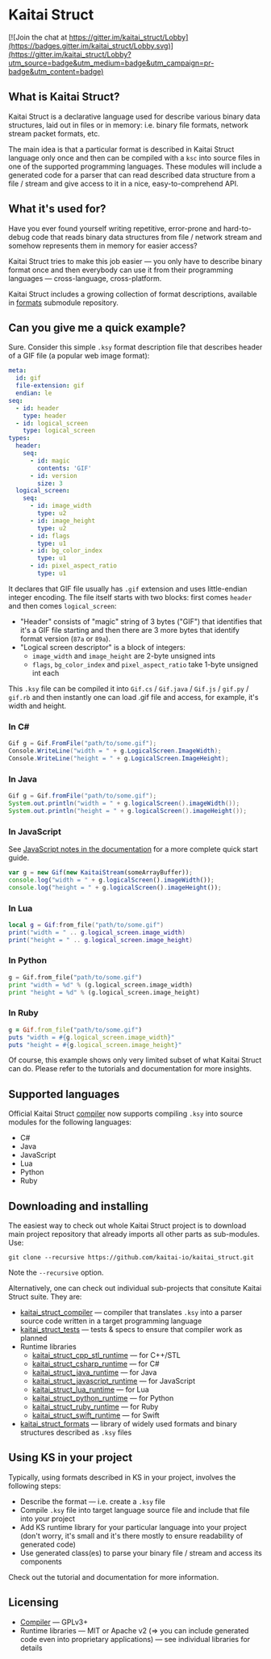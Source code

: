 # Kaitai Struct

[![Join the chat at https://gitter.im/kaitai_struct/Lobby](https://badges.gitter.im/kaitai_struct/Lobby.svg)](https://gitter.im/kaitai_struct/Lobby?utm_source=badge&utm_medium=badge&utm_campaign=pr-badge&utm_content=badge)

## What is Kaitai Struct?

Kaitai Struct is a declarative language used for describe various
binary data structures, laid out in files or in memory: i.e. binary
file formats, network stream packet formats, etc.

The main idea is that a particular format is described in Kaitai
Struct language only once and then can be compiled with a `ksc` into
source files in one of the supported programming languages. These
modules will include a generated code for a parser that can read
described data structure from a file / stream and give access to it in
a nice, easy-to-comprehend API.

## What it's used for?

Have you ever found yourself writing repetitive, error-prone and
hard-to-debug code that reads binary data structures from file /
network stream and somehow represents them in memory for easier
access?

Kaitai Struct tries to make this job easier — you only have to
describe binary format once and then everybody can use it from their
programming languages — cross-language, cross-platform.

Kaitai Struct includes a growing collection of format descriptions,
available in
[formats](https://github.com/kaitai-io/kaitai_struct_formats)
submodule repository.

## Can you give me a quick example?

Sure. Consider this simple `.ksy` format description file that
describes header of a GIF file (a popular web image format):

```yaml
meta:
  id: gif
  file-extension: gif
  endian: le
seq:
  - id: header
    type: header
  - id: logical_screen
    type: logical_screen
types:
  header:
    seq:
      - id: magic
        contents: 'GIF'
      - id: version
        size: 3
  logical_screen:
    seq:
      - id: image_width
        type: u2
      - id: image_height
        type: u2
      - id: flags
        type: u1
      - id: bg_color_index
        type: u1
      - id: pixel_aspect_ratio
        type: u1
```

It declares that GIF file usually has `.gif` extension and uses
little-endian integer encoding. The file itself starts with two
blocks: first comes `header` and then comes `logical_screen`:

* "Header" consists of "magic" string of 3 bytes ("GIF") that
  identifies that it's a GIF file starting and then there are 3 more
  bytes that identify format version (`87a` or `89a`).
* "Logical screen descriptor" is a block of integers:
  * `image_width` and `image_height` are 2-byte unsigned ints
  * `flags`, `bg_color_index` and `pixel_aspect_ratio` take 1-byte
    unsigned int each

This `.ksy` file can be compiled it into `Gif.cs` / `Gif.java` /
`Gif.js` / `gif.py` / `gif.rb` and then instantly one can load .gif
file and access, for example, it's width and height.

### In C\# 

```cs
Gif g = Gif.FromFile("path/to/some.gif");
Console.WriteLine("width = " + g.LogicalScreen.ImageWidth);
Console.WriteLine("height = " + g.LogicalScreen.ImageHeight);
```

### In Java

```java
Gif g = Gif.fromFile("path/to/some.gif");
System.out.println("width = " + g.logicalScreen().imageWidth());
System.out.println("height = " + g.logicalScreen().imageHeight());
```

### In JavaScript

See [JavaScript notes in the documentation](http://doc.kaitai.io/lang_javascript.html) for a more complete quick start guide.

```javascript
var g = new Gif(new KaitaiStream(someArrayBuffer));
console.log("width = " + g.logicalScreen().imageWidth());
console.log("height = " + g.logicalScreen().imageHeight());
```

### In Lua

```lua
local g = Gif:from_file("path/to/some.gif")
print("width = " .. g.logical_screen.image_width)
print("height = " .. g.logical_screen.image_height)
```

### In Python

```python
g = Gif.from_file("path/to/some.gif")
print "width = %d" % (g.logical_screen.image_width)
print "height = %d" % (g.logical_screen.image_height)
```

### In Ruby

```ruby
g = Gif.from_file("path/to/some.gif")
puts "width = #{g.logical_screen.image_width}"
puts "height = #{g.logical_screen.image_height}"
```

Of course, this example shows only very limited subset of what Kaitai
Struct can do. Please refer to the tutorials and documentation for
more insights.

## Supported languages

Official Kaitai Struct [compiler] now supports compiling `.ksy` into
source modules for the following languages:

* C#
* Java
* JavaScript
* Lua
* Python
* Ruby

## Downloading and installing

The easiest way to check out whole Kaitai Struct project is to
download main project repository that already imports all other parts
as sub-modules. Use:

    git clone --recursive https://github.com/kaitai-io/kaitai_struct.git

Note the `--recursive` option.

Alternatively, one can check out individual sub-projects that
consitute Kaitai Struct suite. They are:

* [kaitai_struct_compiler](https://github.com/kaitai-io/kaitai_struct_compiler) — compiler that translates `.ksy` into a parser source code written in a target programming language
* [kaitai_struct_tests](https://github.com/kaitai-io/kaitai_struct_tests) — tests & specs to ensure that compiler work as planned
* Runtime libraries
  * [kaitai_struct_cpp_stl_runtime](https://github.com/kaitai-io/kaitai_struct_cpp_stl_runtime) — for C++/STL
  * [kaitai_struct_csharp_runtime](https://github.com/kaitai-io/kaitai_struct_csharp_runtime) — for C#
  * [kaitai_struct_java_runtime](https://github.com/kaitai-io/kaitai_struct_java_runtime) — for Java
  * [kaitai_struct_javascript_runtime](https://github.com/kaitai-io/kaitai_struct_javascript_runtime) — for JavaScript
  * [kaitai_struct_lua_runtime](https://github.com/kaitai-io/kaitai_struct_lua_runtime) — for Lua
  * [kaitai_struct_python_runtime](https://github.com/kaitai-io/kaitai_struct_python_runtime) — for Python
  * [kaitai_struct_ruby_runtime](https://github.com/kaitai-io/kaitai_struct_ruby_runtime) — for Ruby
  * [kaitai_struct_swift_runtime](https://github.com/kaitai-io/kaitai_struct_swift_runtime) — for Swift
* [kaitai_struct_formats](https://github.com/kaitai-io/kaitai_struct_formats)
  — library of widely used formats and binary structures described as
  `.ksy` files

## Using KS in your project

Typically, using formats described in KS in your project, involves the
following steps:

* Describe the format — i.e. create a `.ksy` file
* Compile `.ksy` file into target language source file and include
  that file into your project
* Add KS runtime library for your particular language into your
  project (don't worry, it's small and it's there mostly to ensure
  readability of generated code)
* Use generated class(es) to parse your binary file / stream and
  access its components

Check out the tutorial and documentation for more information.

## Licensing

* [Compiler] — GPLv3+
* Runtime libraries — MIT or Apache v2 (=> you can include generated
  code even into proprietary applications) — see individual libraries
  for details

[compiler]: https://github.com/kaitai-io/kaitai_struct_compiler
